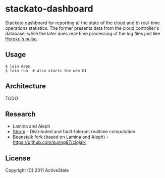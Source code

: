 # stackato-dashboard

Stackato dashboard for reporting a) the state of the cloud and b) real-time operations statistics. The former presents data from the cloud controller's database, while the later does real-time processing of the log files just like [Heroku's pulse](http://github.com/heroku/pulse).

## Usage

    $ lein deps
    $ lein run  # also starts the web UI

## Architecture

TODO

## Research

* Lamina and Aleph
* [Storm](https://github.com/nathanmarz/storm) - Distributed and fault-tolerant realtime computation
* Beanstalk fork (based on Lamina and Aleph) - https://github.com/sunng87/clojalk

## License

Copyright (C) 2011 ActiveState


